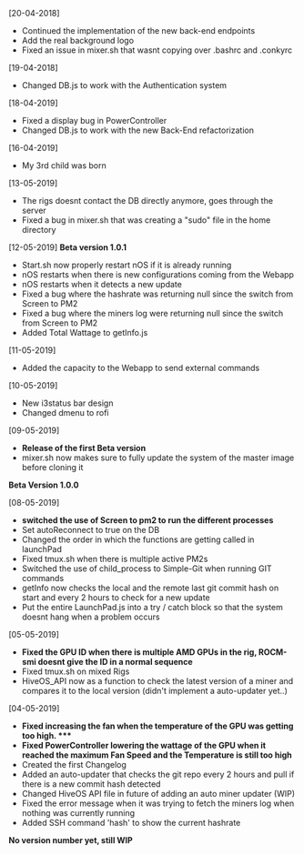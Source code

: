 [20-04-2018]  
- Continued the implementation of the new back-end endpoints
- Add the real background logo
- Fixed an issue in mixer.sh that wasnt copying over .bashrc and .conkyrc

[19-04-2018]  
- Changed DB.js to work with the Authentication system


[18-04-2019]
- Fixed a display bug in PowerController
- Changed DB.js to work with the new Back-End refactorization

[16-04-2019]  
- My 3rd child was born

[13-05-2019]
- The rigs doesnt contact the DB directly anymore, goes through the server
- Fixed a bug in mixer.sh that was creating a "sudo" file in the home directory

[12-05-2019] __Beta version 1.0.1__
- Start.sh now properly restart nOS if it is already running
- nOS restarts when there is new configurations coming from the Webapp
- nOS restarts when it detects a new update
- Fixed a bug where the hashrate was returning null since the switch from Screen to PM2
- Fixed a bug where the miners log were returning null since the switch from Screen to PM2
- Added Total Wattage to getInfo.js

[11-05-2019]
- Added the capacity to the Webapp to send external commands

[10-05-2019]
- New i3status bar design
- Changed dmenu to rofi

[09-05-2019]
- __Release of the first Beta version__
- mixer.sh now makes sure to fully update the system of the master image before cloning it

__Beta Version 1.0.0__

[08-05-2019]
- __switched the use of Screen to pm2 to run the different processes__
- Set autoReconnect to true on the DB
- Changed the order in which the functions are getting called in launchPad
- Fixed tmux.sh when there is multiple active PM2s
- Switched the use of child_process to Simple-Git when running GIT commands
- getInfo now checks the local and the remote last git commit hash on start and every 2 hours to check for a new update
- Put the entire LaunchPad.js into a try / catch block so that the system doesnt hang when a problem occurs

[05-05-2019]
- __Fixed the GPU ID when there is multiple AMD GPUs in the rig, ROCM-smi doesnt give the ID in a normal sequence__
- Fixed tmux.sh on mixed Rigs
- HiveOS_API now as a function to check the latest version of a miner and compares it to the local version (didn't implement a auto-updater yet..)

[04-05-2019]
- __Fixed increasing the fan when the temperature of the GPU was getting too high. ***__
- __Fixed PowerController lowering the wattage of the GPU when it reached the maximum Fan Speed and the Temperature is still too high__
- Created the first Changelog
- Added an auto-updater that checks the git repo every 2 hours and pull if there is a new commit hash detected
- Changed HiveOS API file in future of adding an auto miner updater (WIP)
- Fixed the error message when it was trying to fetch the miners log when nothing was currently running
- Added SSH command 'hash' to show the current hashrate

__No version number yet, still WIP__


